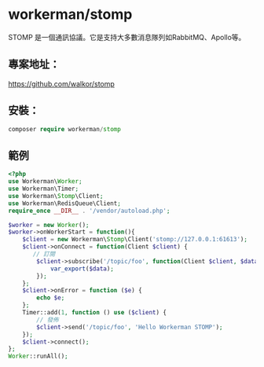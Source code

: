 # workerman/stomp

STOMP 是一個通訊協議。它是支持大多數消息隊列如RabbitMQ、Apollo等。

## 專案地址：
https://github.com/walkor/stomp

## 安裝：
```php
composer require workerman/stomp
```

## 範例
```php
<?php
use Workerman\Worker;
use Workerman\Timer;
use Workerman\Stomp\Client;
use Workerman\RedisQueue\Client;
require_once __DIR__ . '/vendor/autoload.php';

$worker = new Worker();
$worker->onWorkerStart = function(){
    $client = new Workerman\Stomp\Client('stomp://127.0.0.1:61613');
    $client->onConnect = function(Client $client) {
       // 訂閱
        $client->subscribe('/topic/foo', function(Client $client, $data) {
            var_export($data);
        });
    };
    $client->onError = function ($e) {
        echo $e;
    };
    Timer::add(1, function () use ($client) {
        // 發佈
        $client->send('/topic/foo', 'Hello Workerman STOMP');
    });
    $client->connect();
};
Worker::runAll();
```
